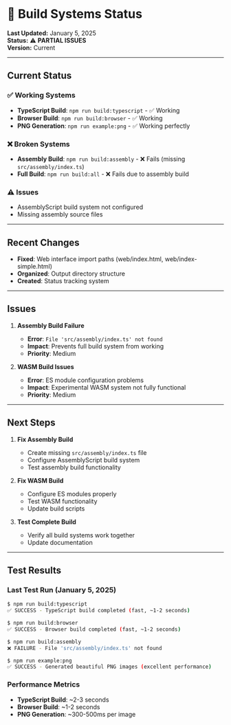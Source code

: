 # 🔧 Build Systems Status

**Last Updated:** January 5, 2025  
**Status:** ⚠️ **PARTIAL ISSUES**  
**Version:** Current

---

## Current Status

### ✅ **Working Systems**
- **TypeScript Build**: `npm run build:typescript` - ✅ Working
- **Browser Build**: `npm run build:browser` - ✅ Working
- **PNG Generation**: `npm run example:png` - ✅ Working perfectly

### ❌ **Broken Systems**
- **Assembly Build**: `npm run build:assembly` - ❌ Fails (missing `src/assembly/index.ts`)
- **Full Build**: `npm run build:all` - ❌ Fails due to assembly build

### ⚠️ **Issues**
- AssemblyScript build system not configured
- Missing assembly source files

---

## Recent Changes

- **Fixed**: Web interface import paths (web/index.html, web/index-simple.html)
- **Organized**: Output directory structure
- **Created**: Status tracking system

---

## Issues

1. **Assembly Build Failure**
   - **Error**: `File 'src/assembly/index.ts' not found`
   - **Impact**: Prevents full build system from working
   - **Priority**: Medium

2. **WASM Build Issues**
   - **Error**: ES module configuration problems
   - **Impact**: Experimental WASM system not fully functional
   - **Priority**: Medium

---

## Next Steps

1. **Fix Assembly Build**
   - Create missing `src/assembly/index.ts` file
   - Configure AssemblyScript build system
   - Test assembly build functionality

2. **Fix WASM Build**
   - Configure ES modules properly
   - Test WASM functionality
   - Update build scripts

3. **Test Complete Build**
   - Verify all build systems work together
   - Update documentation

---

## Test Results

### **Last Test Run (January 5, 2025)**
```bash
$ npm run build:typescript
✅ SUCCESS - TypeScript build completed (fast, ~1-2 seconds)

$ npm run build:browser  
✅ SUCCESS - Browser build completed (fast, ~1-2 seconds)

$ npm run build:assembly
❌ FAILURE - File 'src/assembly/index.ts' not found

$ npm run example:png
✅ SUCCESS - Generated beautiful PNG images (excellent performance)
```

### **Performance Metrics**
- **TypeScript Build**: ~2-3 seconds
- **Browser Build**: ~1-2 seconds
- **PNG Generation**: ~300-500ms per image
